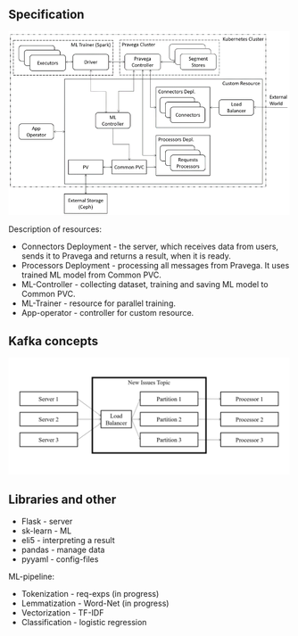 ## Specification

![Screenshot](spec.png)

Description of resources:
- Connectors Deployment - the server, which receives data from users, sends it to Pravega 
and returns a result, when it is ready.
- Processors Deployment - processing all messages from Pravega. It uses trained ML model from Common PVC. 
- ML-Controller - collecting dataset, training and saving ML model to Common PVC.
- ML-Trainer - resource for parallel training.
- App-operator - controller for custom resource.

## Kafka concepts

![Screenshot](kafka_conc.png)

## Libraries and other

- Flask - server
- sk-learn - ML
- eli5 - interpreting a result
- pandas - manage data
- pyyaml - config-files

ML-pipeline:
- Tokenization - req-exps (in progress)
- Lemmatization - Word-Net (in progress)
- Vectorization - TF-IDF
- Classification - logistic regression